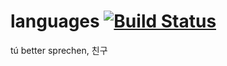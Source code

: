 # languages [![Build Status](https://travis-ci.org/movementventures/languages.svg)](https://travis-ci.org/movementventures/languages)

tú better sprechen, 친구
